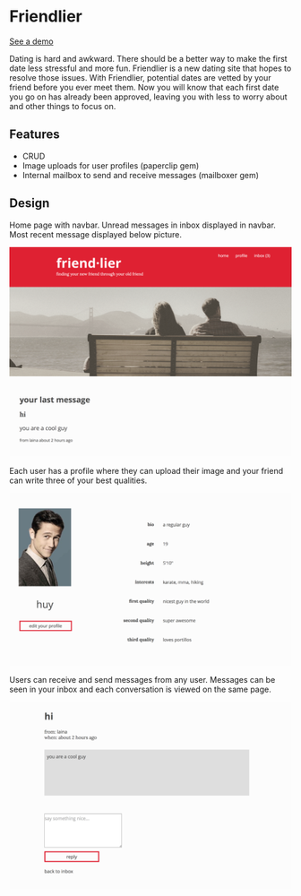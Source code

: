 # Friendlier

[See a demo](http://friendlier.herokuapp.com/)

Dating is hard and awkward.  There should be a better way to make the first date less stressful and more fun.  Friendlier is a new dating site that hopes to resolve those issues.  With Friendlier, potential dates are vetted by your friend before you ever meet them.  Now you will know that each first date you go on has already been approved, leaving you with less to worry about and other things to focus on.

## Features

* CRUD
* Image uploads for user profiles (paperclip gem)
* Internal mailbox to send and receive messages (mailboxer gem)

## Design

Home page with navbar.  Unread messages in inbox displayed in navbar.  Most recent message displayed below picture.

![home](public/home.png)

Each user has a profile where they can upload their image and your friend can write three of your best qualities.

![profile](public/profile.png)

Users can receive and send messages from any user.  Messages can be seen in your inbox and each conversation is viewed on the same page.

![message](public/message.png)